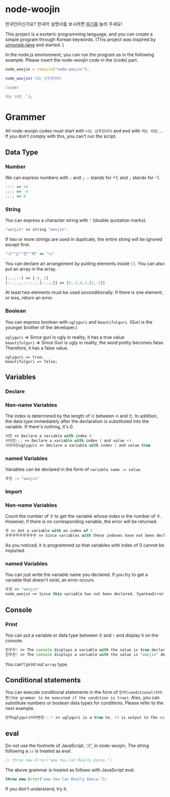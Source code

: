 # node-woojin

한국인이신가요? 한국어 설명서를 보시려면 [여기를](https://github.com/minjeadev/node-woojin/blob/main/KO-README.md) 눌러 주세요!

This project is a esoteric programming language, and you can create a simple program through Korean keywords. (This project was inspired by [umjunsik-lang](https://github.com/rycont/umjunsik-lang/) and started. )

In the node.js environment, you can run the program as in the following example. Please insert the node-woojin code in the (code) part.

```js
node_woojin = require("node-woojin");

node_woojin(`나는 신우진이다

(code)

저는 이만..`);
```

# Grammer

All node-woojin codes must start with `나는 신우진이다` and end with `저는 이만..`. If you don't comply with this, you can't run the script.

## Data Type

### Number

We can express numbers with `:` and `;`. `:` stands for +1, and `;` stands for -1.

```js
:::: => +4
;;;; => -4
:;:; => 0
```

### String

You can express a character string with `"` (double quotation marks).

```js
"woojin" => string "woojin".
```

If two or more strings are used in duplicate, the entire string will be ignored except first.

```js
"나""는""천""재" => "나"
```

You can declare an arrangement by putting elements inside `[]`. You can also put an array in the array.

```js
[;;;,::] => [-4, 2]
[:::,;;,::::,:,[::,;;]] => [3,-2,4,1,[2,-2]]
```

At least two elements must be used unconditionally. If there is one element, or less, return an error.

### Boolean

You can express boolean with `uglyguri` and `beautifulguri`. (Guri is the younger brother of the developer.)<br>

`uglyguri` => Since guri is ugly in reality, it has a true value.<br>
`beautifulguri` => Since Guri is ugly in reality, the word pretty becomes false. Therefore, it has a false value.

```tsc
uglyguri => true;
beautifulguri => false;
```

## Variables

### Declare

### Non-name Variables

The index is determined by the length of `이` between `시` and `인`. In addition, the data type immediately after the declaration is substituted into the variable. If there's nothing, it's 0.

```js
시인 => Declare a variable with index 0
시이인;;; => Declare a variable with index 1 and value +3.
시이이인uglyguri => Declare a variable with index 2 and value true
```

### named Variables

Variables can be declared in the form of `variable name := value`.

```js
우진 := "woojin"
```

### Import

### Non-name Variables

Count the number of `우` to get the variable whose index is the number of `우`. However, if there is no corresponding variable, the error will be returned.

```js
우 => Get a variable with an index of 1
우우우우우우우우우 => Since variables with these indexes have not been declared, SyntaxError occurs.
```

As you noticed, it is programmed so that variables with index of 0 cannot be imported.

### named Variables

You can just write the variable name you declared. If you try to get a variable that doesn't exist, an error occurs.

```js
우진 => "woojin"
node_woojin => Since this variable has not been declared, SyantaxError occurred.
```

## Console

### Print

You can put a variable or data type between `진` and `!` and display it on the console.

```js
진우우! => The console displays a variable with the value is true declared earlier.
진우진! => The console displays a variable with the value is "woojin" declared earlier.
```

You can't print out `array` type.

## Conditional statements

You can execute conditional statements in the form of `만약(conditional)이라면(the grammar to be executed if the condition is true)`. Also, you can substitute numbers or boolean data types for conditions. Please refer to the next example.

```js
만약uglyguri이라면진:::! => uglyguri is a true So, +3 is output to the console.
```

## eval

Do not use the footnote of JavaScript, '//', in node-woojin, The string following a `//` is treated as eval.

```js
// throw new Error("wow You Can Really Dance.")
```

The above grammar is treated as follows with JavaScript eval.

```js
throw new Error("wow You Can Really Dance.");
```

If you don't understand, try it.
